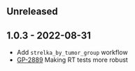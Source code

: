 ## Unreleased 


## 1.0.3 - 2022-08-31

* Add `strelka_by_tumor_group` workflow
* [GP-2889](https://jira.oicr.on.ca/browse/GP-2889) Making RT tests more robust
